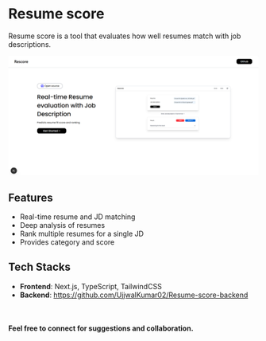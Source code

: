 # Resume score

Resume score is a tool that evaluates how well resumes match with job descriptions.

![Image](public/app_screenshot4.png)

## Features

- Real-time resume and JD matching
- Deep analysis of resumes
- Rank multiple resumes for a single JD
- Provides category and score

## Tech Stacks

- **Frontend**: Next.js, TypeScript, TailwindCSS
- **Backend**: https://github.com/UjjwalKumar02/Resume-score-backend

<br>

#### Feel free to connect for suggestions and collaboration.